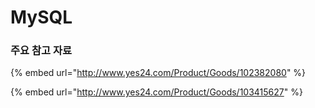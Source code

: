# MySQL

### 주요 참고 자료

{% embed url="http://www.yes24.com/Product/Goods/102382080" %}

{% embed url="http://www.yes24.com/Product/Goods/103415627" %}
